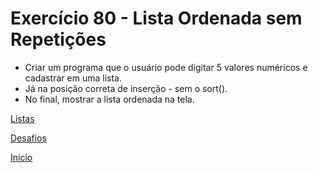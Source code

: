 # Exercício 80 - Lista Ordenada sem Repetições

- Criar um programa que o usuário pode digitar 5 valores numéricos e cadastrar em uma lista.
- Já na posição correta de inserção - sem o sort().
- No final, mostrar a lista ordenada na tela.

[Listas](https://github.com/NandesLima/python-codigos/tree/master/desafios/08.%20Listas)

[Desafios](https://github.com/NandesLima/python-codigos/tree/master/desafios)

[Início](https://github.com/NandesLima/python-codigos)